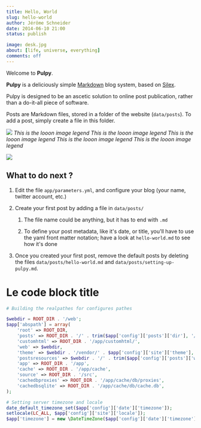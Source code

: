 ```yaml
---
title: Hello, World
slug: hello-world
author: Jérôme Schneider
date: 2014-06-10 21:00
status: publish

image: desk.jpg
about: [life, universe, everything]
comments: off
---
```

Welcome to **Pulpy**.

**Pulpy** is a deliciously simple [Markdown](http://daringfireball.net/projects/markdown/) blog system, based on [Silex](http://silex.sensiolabs.org).

Pulpy is designed to be an ascetic solution to online post publication, rather than a do-it-all piece of software.

Posts are Markdown files, stored in a folder of the website (`data/posts`). To add a post, simply create a file in this folder.

![](res/pulpy-logo.png)
*This is the looon image legend This is the looon image legend This is the looon image legend This is the looon image legend This is the looon image legend*


![](res/desk.jpg)

## What to do next ?

1. Edit the file `app/parameters.yml`, and configure your blog (your name, twitter account, etc.)

2. Create your first post by adding a file in `data/posts/`
    
    1. The file name could be anything, but it has to end with `.md`

    2. To define your post metadata, like it's date, or title, you'll have to use the yaml front matter notation; have a look at `hello-world.md` to see how it's done

3. Once you created your first post, remove the default posts by deleting the files `data/posts/hello-world.md` and `data/posts/setting-up-pulpy.md`.

# Le code block title

```php
# Building the realpathes for configures pathes

$webdir = ROOT_DIR . '/web';
$app['abspath'] = array(
    'root' => ROOT_DIR,
    'posts' => ROOT_DIR . '/' . trim($app['config']['posts']['dir'], '/'),
    'customhtml' => ROOT_DIR . '/app/customhtml/',
    'web' => $webdir,
    'theme' => $webdir . '/vendor/' . $app['config']['site']['theme'],
    'postsresources' => $webdir . '/' . trim($app['config']['posts']['webresdir'], '/'),
    'app' => ROOT_DIR . '/app',
    'cache' => ROOT_DIR . '/app/cache',
    'source' => ROOT_DIR . '/src',
    'cachedbproxies' => ROOT_DIR . '/app/cache/db/proxies',
    'cachedbsqlite' => ROOT_DIR . '/app/cache/db/cache.db',
);

# Setting server timezone and locale
date_default_timezone_set($app['config']['date']['timezone']);
setlocale(LC_ALL, $app['config']['site']['locale']);
$app['timezone'] = new \DateTimeZone($app['config']['date']['timezone']);
```